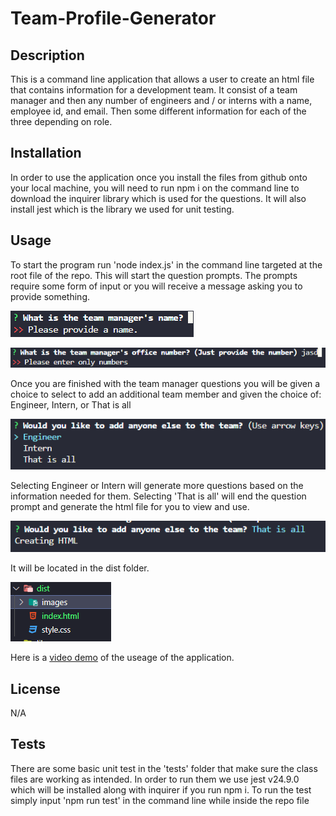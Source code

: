 # Team-Profile-Generator

## Description
This is a command line application that allows a user to create an html file that contains information for a development team. It consist of a team manager and then any number of engineers and / or interns with a name, employee id, and email. Then some different information for each of the three depending on role.
## Installation
In order to use the application once you install the files from github onto your local machine, you will need to run npm i on the command line to download the inquirer library which is used for the questions. It will also install jest which is the library we used for unit testing.
## Usage
To start the program run 'node index.js' in the command line targeted at the root file of the repo. This will start the question prompts. The prompts require some form of input or you will receive a message asking you to provide something.

![Example of empty string](./dist/images/empty_string.png)

![Example of not a number](./dist/images/Not_a_number.png)

Once you are finished with the team manager questions you will be given a choice to select to add an additional team member and given the choice of: Engineer, Intern, or That is all

![Example of choices](./dist/images/choice.png)

Selecting Engineer or Intern will generate more questions based on the information needed for them. Selecting 'That is all' will end the question prompt and generate the html file for you to view and use. 

![End question prompt](./dist/images/createFile.png)

It will be located in the dist folder.

![Show html location](./dist/images/showIndex.png)

Here is a [video demo](https://drive.google.com/file/d/1B2fR2xMOaN2qtYv-t9utl6B-3mi5iG5O/view?usp=sharing) of the useage of the application.

## License
N/A

## Tests
There are some basic unit test in the 'tests' folder that make sure the class files are working as intended. In order to run them we use jest v24.9.0 which will be installed along with inquirer if you run npm i. To run the test simply input 'npm run test' in the command line while inside the repo file
